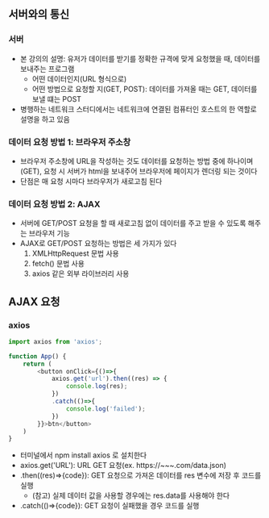 ## 서버와의 통신
### 서버
- 본 강의의 설명: 유저가 데이터를 받기를 정확한 규격에 맞게 요청했을 때, 데이터를 보내주는 프로그램
    - 어떤 데이터인지(URL 형식으로)
    - 어떤 방법으로 요청할 지(GET, POST): 데이터를 가져올 때는 GET, 데이터를 보낼 떄는 POST
- 병행하는 네트워크 스터디에서는 네트워크에 연결된 컴퓨터인 호스트의 한 역할로 설명을 하고 있음

### 데이터 요청 방법 1: 브라우저 주소창
- 브라우저 주소창에 URL을 작성하는 것도 데이터를 요청하는 방법 중에 하나이며(GET), 요청 시 서버가 html을 보내주어 브라우저에 페이지가 렌더링 되는 것이다
- 단점은 매 요청 시마다 브라우저가 새로고침 된다

### 데이터 요청 방법 2: AJAX
- 서버에 GET/POST 요청을 할 때 새로고침 없이 데이터를 주고 받을 수 있도록 해주는 브라우저 기능
- AJAX로 GET/POST 요청하는 방법은 세 가지가 있다
    1. XMLHttpRequest 문법 사용
    2. fetch() 문법 사용
    3. axios 같은 외부 라이브러리 사용

## AJAX 요청
### axios
```js
import axios from 'axios';

function App() {
    return (
        <button onClick={()=>{
            axios.get('url').then((res) => {
                console.log(res);
            })
            .catch(()=>{
                console.log('failed');
            })
        }}>btn</button>
    )
}
```
- 터미널에서 npm install axios 로 설치한다
- axios.get('URL'): URL GET 요청(ex. https://~~~.com/data.json)
- .then((res)=>{code}): GET 요청으로 가져온 데이터를 res 변수에 저장 후 코드를 실행
    - (참고) 실제 데이터 값을 사용할 경우에는 res.data를 사용해야 한다
- .catch(()=>{code}): GET 요청이 실패했을 경우 코드를 실행

